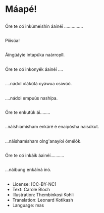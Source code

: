 # Máapé!

##
Óre te oó inkúmeishin
áainéí ...............

##
Píiisúa!

##
Áíngúáyie intapúka
naárropîl.

##
Óre te oó inkonyék
áainéí ....

##
....nádol olákútá
oyáwua osiwúó.

##
....nádol empuús
nashípa.

##
Óre te enkutúk ái........

##
..náíshiamísham enkáré
é enaipósha naisúkut.

##
...náíshamísham
olng'anayíoi ómélók.

##
Óre te oó inkáik
áainéí...........

##
...náíbung enkáíná inó.

##
* License: [CC-BY-NC]
* Text: Carole Bloch
* Illustration: Thembinkosi Kohli
* Translation: Leonard Kotikash
* Language: mas
